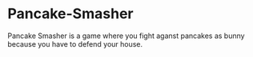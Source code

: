 # Pancake-Smasher

<p>Pancake Smasher is a game where you fight aganst pancakes as bunny because you have to defend your house.</p>
